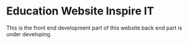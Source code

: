 #  Education Website Inspire IT
 This is the front end development part of this website.back end part is under developing.
